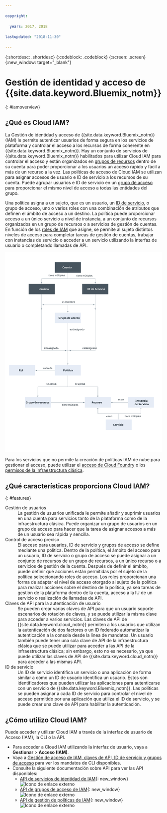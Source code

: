 ```yaml
---

copyright:

  years: 2017, 2018

lastupdated: "2018-11-30"

---
```


{:shortdesc: .shortdesc}
{:codeblock: .codeblock}
{:screen: .screen}
{:new_window: target="_blank"}

# Gestión de identidad y acceso de {{site.data.keyword.Bluemix_notm}}
{: #iamoverview}

## ¿Qué es Cloud IAM?

La Gestión de identidad y acceso de {{site.data.keyword.Bluemix_notm}} (IAM) le permite autenticar usuarios de forma segura en los servicios de plataforma y controlar el acceso a los recursos de forma coherente en {{site.data.keyword.Bluemix_notm}}. Hay un conjunto de servicios de {{site.data.keyword.Bluemix_notm}} habilitados para utilizar Cloud IAM para controlar el acceso y están organizados en [grupos de recursos](/docs/account/resourcegroups.html) dentro de su cuenta para poder proporcionar a los usuarios un acceso rápido y fácil a más de un recurso a la vez. Las políticas de acceso de Cloud IAM se utilizan para asignar accesos de usuario e ID de servicio a los recursos de su cuenta. Puede agrupar usuarios e ID de servicio en un [grupo de acceso](/docs/iam/groups.html) para proporcionar el mismo nivel de acceso a todas las entidades del grupo.

Una política asigna a un sujeto, que es un usuario, un [ID de servicio](/docs/iam/serviceid.html#serviceids), o grupo de acceso, uno o varios roles con una combinación de atributos que definen el ámbito de acceso a un destino. La política puede proporcionar acceso a un único servicio a nivel de instancia, a un conjunto de recursos organizados en un grupo de recursos o a servicios de gestión de cuentas. En función de los [roles de IAM](/docs/iam/users_roles.html#iamusermanrol) que asigne, se permite al sujeto distintos niveles de acceso para completar tareas de gestión de cuentas, trabajar con instancias de servicio o acceder a un servicio utilizando la interfaz de usuario o completando llamadas de API.


![IAM para el control de acceso de una cuenta](images/iam-diagram.svg "Cómo funciona la gestión de acceso en una cuenta utilizando IAM")

Para los servicios que no permite la creación de políticas IAM de nube para gestionar el acceso, puede utilizar el [acceso de Cloud Foundry](/docs/iam/cfaccess.html#cfaccess) o los [permisos de la infraestructura clásica](/docs/iam/infrastructureaccess.html#infrapermission).


## ¿Qué características proporciona Cloud IAM?
{: #features}

<dl>
<dt>Gestión de usuarios</dt>
<dd>La gestión de usuarios unificada le permite añadir y suprimir usuarios en una cuenta para servicios tanto de la plataforma como de la infraestructura clásica. Puede organizar un grupo de usuarios en un grupo de acceso para hacer que la tarea de asignar accesos a más de un usuario sea rápida y sencilla.</dd>
<dt>Control de acceso preciso</dt>
<dd>El acceso para usuarios, ID de servicio y grupos de acceso se define mediante una política. Dentro de la política, el ámbito del acceso para un usuario, ID de servicio o grupo de acceso se puede asignar a un conjunto de recursos de un grupo de recursos, a un único recurso o a servicios de gestión de la cuenta. Después de definir el ámbito, puede definir qué acciones están permitidas por el sujeto de la política seleccionando roles de acceso. Los roles proporcionan una forma de adaptar el nivel de acceso otorgado al sujeto de la política para realizar acciones sobre el destino de la política, ya sea tareas de gestión de la plataforma dentro de la cuenta, acceso a la IU de un servicio o realización de llamadas de API.</dd>
<dt>Claves de API para la autenticación de usuario</dt>
<dd>Se pueden crear varias claves de API para que un usuario soporte escenarios de rotación de claves, y se puede utilizar la misma clave para acceder a varios servicios. Las claves de API de {{site.data.keyword.cloud_notm}} permiten a los usuarios que utilizan la autenticación de dos factores o un ID federado automatizar la autenticación a la consola desde la línea de mandatos. Un usuario también puede tener una sola clave de API de la infraestructura clásica que se puede utilizar para acceder a las API de la infraestructura clásica; sin embargo, esto no es necesario, ya que puede utilizar las claves de API de {{site.data.keyword.cloud_notm}} para acceder a las mismas API.</dd>
<dt>ID de servicio</dt>
<dd>Un ID de servicio identifica un servicio o una aplicación de forma similar a cómo un ID de usuario identifica un usuario. Estos son identificadores que pueden utilizar las aplicaciones para autenticarse con un servicio de {{site.data.keyword.Bluemix_notm}}. Las políticas se pueden asignar a cada ID de servicio para controlar el nivel de acceso permitido por una aplicación que utiliza el ID de servicio, y se puede crear una clave de API para habilitar la autenticación.</dd>
</dl>


## ¿Cómo utilizo Cloud IAM?

Puede acceder y utilizar Cloud IAM a través de la interfaz de usuario de Acceso (IAM), la CLI o la API.

* Para acceder a Cloud IAM utilizando la interfaz de usuario, vaya a **Gestionar** &gt; **Acceso (IAM)**.
* Vaya a [Gestión de acceso de IAM, claves de API, ID de servicio y grupos de acceso](/docs/cli/reference/ibmcloud/cli_api_policy.html#ibmcloud_commands_iam) para ver los mandatos de CLI disponibles.
* Consulte la siguiente documentación sobre API para ver las API disponibles:
    * [API de servicios de identidad de IAM](https://{DomainName}/apidocs/iam-identity-token-api){: new_window} ![Icono de enlace externo](../icons/launch-glyph.svg "Icono de enlace externo")
    * [API de grupos de acceso de IAM](https://{DomainName}/apidocs/iam-access-groups){: new_window} ![Icono de enlace externo](../icons/launch-glyph.svg "Icono de enlace externo")
    * [API de gestión de políticas de IAM](https://{DomainName}/apidocs/iam-policy-management){: new_window} ![Icono de enlace externo](../icons/launch-glyph.svg "Icono de enlace externo")

